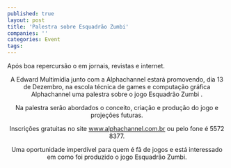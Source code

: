 ```yaml
---
published: true
layout: post
title: 'Palestra sobre Esquadrão Zumbi'
companies: ''
categories: Event
tags: 
---
```

Ap&oacute;s boa repercurs&atilde;o o em jornais, revistas e internet.

 

<p align="center"> 

<center>
 

<p align="center"> 

A Edward Multim&iacute;dia
 junto com a Alphachannel estar&aacute; promovendo, dia 13 de Dezembro, na escola t&eacute;cnica de games e computa&ccedil;&atilde;o gr&aacute;fica Alphachannel uma palestra sobre o jogo Esquadr&atilde;o Zumbi
.

Na palestra ser&atilde;o abordados o conceito, cria&ccedil;&atilde;o e produ&ccedil;&atilde;o do jogo e proje&ccedil;&otilde;es futuras.

Inscri&ccedil;&otilde;es gratuitas no site <a href="http://www.alphachannel.com.br" target="_blank">www.alphachannel.com.br</a>
 ou pelo fone &eacute; 5572 8377.

Uma oportunidade imperd&iacute;vel para quem &eacute; f&atilde; de jogos e est&aacute; interessado em como foi produzido o jogo Esquadr&atilde;o Zumbi.
